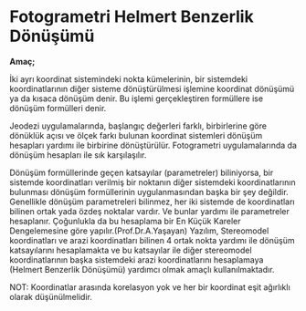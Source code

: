 # Fotogrametri Helmert Benzerlik Dönüşümü

**Amaç;**

İki ayrı koordinat sistemindeki nokta kümelerinin, bir sistemdeki koordinatlarının diğer sisteme dönüştürülmesi işlemine koordinat dönüşümü ya da kısaca dönüşüm denir. Bu işlemi gerçekleştiren formüllere ise dönüşüm formülleri denir.


Jeodezi  uygulamalarında, başlangıç değerleri farklı, birbirlerine göre dönüklük açısı ve ölçek farkı bulunan koordinat sistemleri dönüşüm hesapları yardımı ile birbirine dönüştürülür. Fotogrametri uygulamalarında da dönüşüm hesapları ile sık karşılaşılır.


Dönüşüm formüllerinde geçen katsayılar (parametreler) biliniyorsa, bir sistemde koordinatları verilmiş bir noktanın diğer sistemdeki koordinatlarının bulunması dönüşüm formüllerinin uygulanmasından başka bir şey değildir. Genellikle dönüşüm parametreleri bilinmez, her iki sistemde de koordinatları bilinen ortak yada özdeş noktalar vardır. Ve bunlar yardımı ile parametreler hesaplanır. Çoğunlukla da bu hesaplama bir En Küçük Kareler Dengelemesine göre yapılır.(Prof.Dr.A.Yaşayan) Yazılım, Stereomodel koordinatları ve arazi koordinatları bilinen 4 ortak nokta yardımı ile dönüşüm katsayılarını hesaplamakta ve bu katsayılar ile diğer stereomodel koordinatlarının başka sistemdeki arazi koordinatlarını hesaplamaya (Helmert Benzerlik Dönüşümü) yardımcı olmak amaçlı kullanılmaktadır.

NOT: Koordinatlar arasında korelasyon yok ve her bir koordinat eşit ağırlıklı olarak düşünülmelidir.
